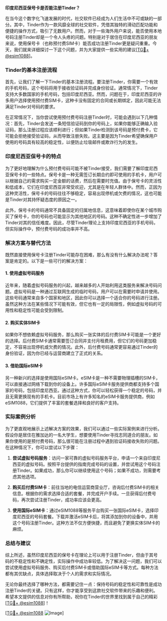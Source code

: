 **印度尼西亚保号卡是否能注册Tinder？**

在当今这个数字化飞速发展的时代，社交软件已经成为人们生活中不可或缺的一部分。其中，Tinder作为一款风靡全球的社交软件，凭借其独特的滑动匹配功能和便捷的操作方式，吸引了无数用户。然而，对于一些海外用户来说，能否使用本地号码注册Tinder却是一个令人头疼的问题。特别是对于居住在印度尼西亚的朋友来说，使用保号卡（也称预付费SIM卡）能否成功注册Tinder更是疑问重重。今天，我们就来详细探讨一下这个问题，并为大家提供一些实用的建议[[TG💪+ @esim1088](https://t.me/s/esim1088)]。

### Tinder的基本注册流程

首先，让我们了解一下Tinder的基本注册流程。要注册Tinder，你需要一个有效的手机号码，这个号码将用于接收验证码并完成身份验证。通常情况下，Tinder支持大多数国家的手机号码，包括印度尼西亚。然而，问题在于，印度尼西亚的许多用户选择使用预付费SIM卡，这种卡没有固定的合同或长期绑定，因此可能无法满足Tinder对号码的要求。

在正常情况下，当你尝试使用预付费号码注册Tinder时，可能会遇到以下几种情况：首先，Tinder会发送一条短信验证码到你的号码上，如果你能够正确输入验证码，那么注册过程应该顺利进行；但如果Tinder检测到该号码是预付费卡，它可能会拒绝接受验证码，从而导致注册失败。这主要是因为Tinder希望确保用户使用的号码具有较高的稳定性，以便防止垃圾邮件或欺诈行为的发生。

### 印度尼西亚保号卡的特点

为了更好地理解为什么预付费号码可能不被Tinder接受，我们需要了解印度尼西亚保号卡的一些特点。保号卡是一种无需签订长期合约即可使用的手机卡，用户可以根据自己的需求购买一定金额的话费，然后在需要时充值。由于保号卡的灵活性和低成本，它们在印度尼西亚非常受欢迎，尤其是在年轻人群体中。然而，正因为这种灵活性，保号卡的号码往往不够稳定，容易出现停机或欠费的情况，这也可能是Tinder对其持怀疑态度的原因之一。

此外，保号卡的号码通常不具备固定的归属地信息，这意味着即使你在某个城市购买了保号卡，你的号码也可能显示为其他地区的号码。这种不确定性进一步增加了Tinder对其的信任难度。因此，尽管Tinder理论上支持印度尼西亚的手机号码，但实际操作中，预付费号码的成功率并不高。

### 解决方案与替代方法

既然直接使用保号卡注册Tinder可能存在困难，那么有没有什么解决办法呢？答案是肯定的。以下是一些可行的解决方案：

#### 1. 使用虚拟号码服务

近年来，随着虚拟号码服务的兴起，越来越多的人开始利用这类服务来解决号码问题。虚拟号码是一种通过互联网生成的临时号码，用户可以在需要时申请并使用。这些号码通常来自多个国家和地区，因此你可以选择一个适合你的号码进行注册。虽然这种方法在某些情况下可能有效，但它也有一定的局限性，例如虚拟号码的可用性和稳定性可能会受到限制。

#### 2. 购买实体SIM卡

如果你不想依赖虚拟号码服务，那么购买一张实体的后付费SIM卡可能是一个更好的选择。后付费SIM卡通常需要签订合同并支付月租费用，但它们的号码更加稳定，不容易出现停机或欠费的情况。此外，后付费号码通常更容易通过Tinder的身份验证，因为你已经与运营商建立了正式的关系。

#### 3. 借助国际eSIM卡

另一种新兴的选择是使用国际eSIM卡。eSIM卡是一种不需要物理插槽的SIM卡，可以直接通过网络下载到你的设备上。许多国际eSIM卡服务提供商都支持多个国家的号码，包括印度尼西亚。通过这种方式，你可以轻松获得一个稳定的号码，并且无需更换现有的手机卡。目前市场上有许多知名的eSIM卡服务提供商，例如eSIM1088，它们提供了丰富的套餐选择和良好的客户支持。

### 实际案例分析

为了更直观地展示上述解决方案的效果，我们可以通过一些实际案例来进行分析。假设你是居住在雅加达的一名大学生，想要使用Tinder寻找志同道合的朋友。如果你使用的是预付费号码，那么很可能在注册过程中遇到验证码接收失败的问题。在这种情况下，你可以尝试以下步骤：

1. **尝试虚拟号码服务**：访问一家可靠的虚拟号码服务平台，申请一个来自印度尼西亚的虚拟号码。按照平台提供的指南完成号码的设置，并尝试用这个号码注册Tinder。如果成功，那么你可以继续使用这个号码；如果不成功，则需要考虑其他选项。

2. **购买后付费SIM卡**：前往当地的电信运营商营业厅，咨询后付费SIM卡的相关信息。根据你的需求选择合适的套餐，并完成开户手续。一旦获得后付费号码，再次尝试注册Tinder，成功率应该会更高。

3. **使用国际eSIM卡**：通过eSIM1088等服务平台购买一张国际eSIM卡，选择印度尼西亚的号码套餐。下载并激活eSIM卡后，将其添加到你的设备中，并用这个号码注册Tinder。这种方法不仅方便快捷，而且避免了更换实体SIM卡的麻烦。

### 总结与建议

综上所述，虽然印度尼西亚的保号卡在理论上可以用于注册Tinder，但由于其号码的不稳定性和不确定性，实际操作中成功率较低。为了解决这一问题，我们可以尝试使用虚拟号码服务、购买后付费SIM卡或借助国际eSIM卡等方式。每种方法都有其优缺点，具体选择取决于个人的需求和实际情况。

无论你最终选择了哪种方法，都需要记住一点：保持号码的稳定性和可靠性是成功注册Tinder的关键。只有这样，你才能享受到这款社交软件带来的乐趣和便利。希望本文提供的信息对你有所帮助，祝你在Tinder的世界里找到属于自己的精彩[[TG💪+ @esim1088](https://t.me/s/esim1088)]！

[[TG💪+ @esim1088](https://t.me/s/esim1088) ![Image](https://i.postimg.cc/4NQfJmqS/Snipaste-2025-05-13-00-14-12.png)]